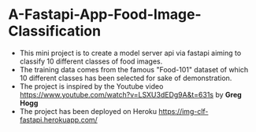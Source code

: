 # A-Fastapi-App-Food-Image-Classification
* This mini project is to create a model server api via fastapi aiming to classify 10 different classes of food images.
* The training data comes from the famous "Food-101" dataset of which 10 different classes has been selected for sake of demonstration.
* The project is inspired by the Youtube video https://www.youtube.com/watch?v=LSXU3dEDg9A&t=631s by **Greg Hogg**
* The project has been deployed on Heroku https://img-clf-fastapi.herokuapp.com/
